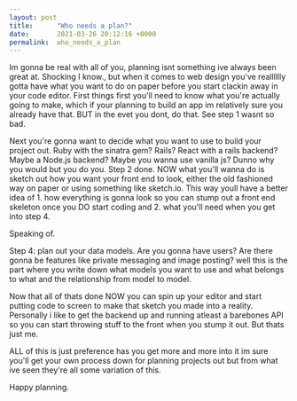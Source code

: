 ```yaml
---
layout: post
title:      "Who needs a plan?"
date:       2021-03-26 20:12:16 +0000
permalink:  who_needs_a_plan
---
```




Im gonna  be real with all of you, planning isnt something ive always been great at. Shocking I know., but when it comes to web design you've realllllly gotta have what you want to do on paper before you start clackin away in your code editor. First things first you'll need to know what you're actually going to make, which if your planning to build an app im relatively sure you already have that. BUT in the evet you dont, do that. See step 1 wasnt so bad.

Next you're gonna want to decide what you want to use to build your project out. Ruby with the sinatra gem? Rails? React with a rails backend? Maybe a Node.js backend? Maybe you wanna use vanilla js? Dunno why you would but you do you. Step 2 done. NOW what you'll wanna do is sketch out how  you want your front end to look, either the old fashioned way on paper or using something like sketch.io. This way youll have a better idea of 1. how everything is gonna look so you can stump out a front end skeleton once you DO start coding and 2. what you'll need when you get into step 4.

Speaking of.

Step 4: plan out your data models. Are you gonna have users? Are there gonna be features like private messaging and image posting? well this is the part where you write down what models you want to use and what belongs to what and the relationship from model to model. 

Now that all of thats done NOW you can spin up your editor and start putting code to screen to make that sketch you made into a reality. Personally i like to get the backend up and running atleast a barebones API so you can start throwing stuff to the front when you stump it out. But thats just me. 

ALL of this is just preference has you get more and more into it im sure you'll get your own process down for planning projects out but from what ive seen they're all some variation of this. 

Happy planning. 
